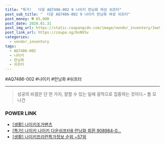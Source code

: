 ```yaml
--- 
title: "특가!   다운 AQ7486-002 9 나이키 런닝화 여성 쉬프터" 
post_sub_title: "  다운 AQ7486-002 9 나이키 런닝화 여성 쉬프터" 
post_money: ₩ 65,000 
post_date: 2020.01.31 
post_img_url: https://static.coupangcdn.com/image/vendor_inventory/3ae9/91f3f12a7f68c4897b3b7de3f18c1359efededb0ceef4b7b4ae0ea4bbe39.jpg 
post_link_url: https://coupa.ng/bnNVSv 
categories: 
  - vendor_inventory 
tags: 
  - AQ7486-002 
  - 나이키 
  - 런닝화 
  - 쉬프터 
--- 
```

  #AQ7486-002 #나이키 #런닝화 #쉬프터 
<hr> 

> 성공의 비결은 단 한 가지, 잘할 수 있는 일에 광적으로 집중하는 것이다.–  톰 모나건 


### POWER LINK

* <a href="https://blog.naver.com/fasyy4321/221759278223" target="_blank"> [생활] 나이키조거팬츠  </a>
* <a href="https://blog.naver.com/santokki14/221791705539" target="_blank">[특가] 나이키 나이키 다운쉬프터8 런닝화 회흰 908984-0...</a>
* <a href="https://blog.naver.com/sakai111/221770997730" target="_blank"> [생활] 나이키프리런특가정보 순위 ~57위</a>
